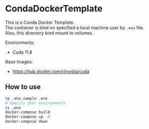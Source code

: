 # CondaDockerTemplate

This is a Conda Docker Template.  
The container is bind on specified a local machine user by `.env` file.  
Also, this directory bind mount to volumes.  

Environments:

- Cuda 11.8

Base Images:

- <https://hub.docker.com/r/nvidia/cuda>

## How to use

```sh
cp .env.sample .env
# Specify your environments
vi .env
docker-compose build
docker-compose up -d
docker-compose down
```
